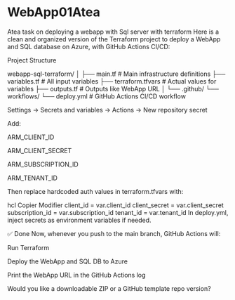 # WebApp01Atea
Atea task on deploying a webapp with Sql server with terraform
Here is a clean and organized version of the Terraform project to deploy a WebApp and SQL database on Azure, with GitHub Actions CI/CD:

Project Structure

webapp-sql-terraform/
│
├── main.tf                # Main infrastructure definitions
├── variables.tf           # All input variables
├── terraform.tfvars       # Actual values for variables
├── outputs.tf             # Outputs like WebApp URL
│
└── .github/
    └── workflows/
        └── deploy.yml     # GitHub Actions CI/CD workflow


Settings → Secrets and variables → Actions → New repository secret

Add:

ARM_CLIENT_ID

ARM_CLIENT_SECRET

ARM_SUBSCRIPTION_ID

ARM_TENANT_ID

Then replace hardcoded auth values in terraform.tfvars with:

hcl
Copier
Modifier
client_id        = var.client_id
client_secret    = var.client_secret
subscription_id  = var.subscription_id
tenant_id        = var.tenant_id
In deploy.yml, inject secrets as environment variables if needed.

✅ Done
Now, whenever you push to the main branch, GitHub Actions will:

Run Terraform

Deploy the WebApp and SQL DB to Azure

Print the WebApp URL in the GitHub Actions log

Would you like a downloadable ZIP or a GitHub template repo version?




